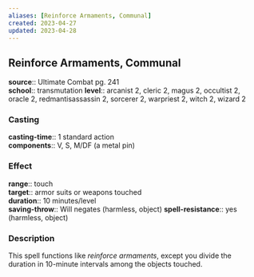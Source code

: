 ```yaml
---
aliases: [Reinforce Armaments, Communal]
created: 2023-04-27
updated: 2023-04-28
---
```


## Reinforce Armaments, Communal

**source**:: Ultimate Combat pg. 241  
**school**:: transmutation
**level**:: arcanist 2, cleric 2, magus 2, occultist 2, oracle 2, redmantisassassin 2, sorcerer 2, warpriest 2, witch 2, wizard 2

### Casting

**casting-time**:: 1 standard action  
**components**:: V, S, M/DF (a metal pin)

### Effect

**range**:: touch  
**target**:: armor suits or weapons touched  
**duration**:: 10 minutes/level  
**saving-throw**:: Will negates (harmless, object)
**spell-resistance**:: yes (harmless, object)

### Description

This spell functions like *reinforce armaments*, except you divide the duration in 10-minute intervals among the objects touched.
